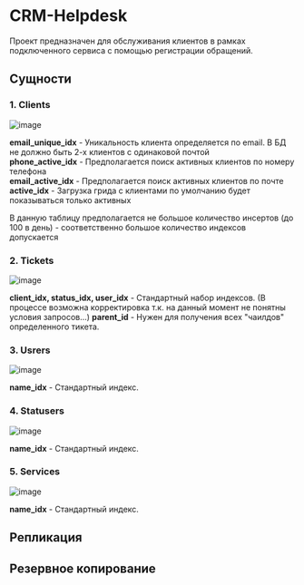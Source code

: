 # CRM-Helpdesk
Проект предназначен для обслуживания клиентов в рамках подключенного сервиса с помощью регистрации обращений.

## Сущности
### 1. Clients

  ![image](https://user-images.githubusercontent.com/49412112/174675992-37729a11-7ef1-44b5-930c-a64fbb23e1ef.png)

  **email_unique_idx** - Уникальность клиента определяется по email. В БД не должно быть 2-х клиентов с одинаковой почтой  
  **phone_active_idx** - Предполагается поиск активных клиентов по номеру телефона  
  **email_active_idx** - Предполагается поиск активных клиентов по почте  
  **active_idx** - Загрузка грида с клиентами по умолчанию будет показываться только активных  
  
  В данную таблицу предполагается не большое количество инсертов (до 100 в день) - соответственно большое количество индексов допускается

### 2. Tickets

  ![image](https://user-images.githubusercontent.com/49412112/174676724-30346234-f582-448f-86bf-27e7193feaa8.png)

  **client_idx, status_idx, user_idx** - Стандартный набор индексов. (В процессе возможна корректировка т.к. на данный момент не понятны условия запросов...)
  **parent_id** - Нужен для получения всех "чаилдов" определенного тикета. 

### 3. Usrers

  ![image](https://user-images.githubusercontent.com/49412112/174677246-e62e7f80-3644-4b28-8c3c-6da9715a346b.png)

  **name_idx** - Стандартный индекс.
  
### 4. Statusers

  ![image](https://user-images.githubusercontent.com/49412112/174677246-e62e7f80-3644-4b28-8c3c-6da9715a346b.png)

  **name_idx** - Стандартный индекс.
  
### 5. Services 

  ![image](https://user-images.githubusercontent.com/49412112/174677246-e62e7f80-3644-4b28-8c3c-6da9715a346b.png)
  
  **name_idx** - Стандартный индекс.

## Репликация

## Резервное копирование
